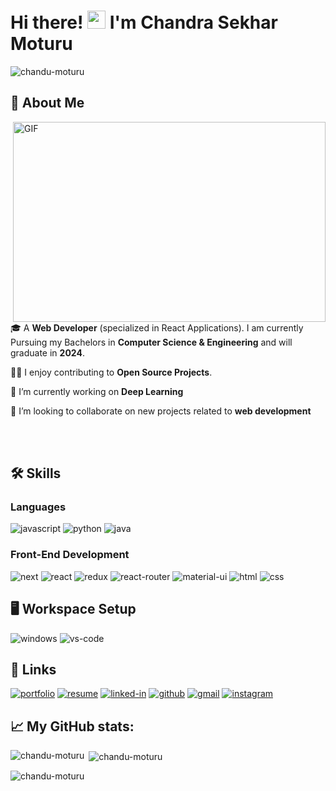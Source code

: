 

# Hi there! <img src="https://media.giphy.com/media/hvRJCLFzcasrR4ia7z/giphy.gif" width="29px" height="29px"> I'm Chandra Sekhar Moturu

<p align="left"> <img src="https://komarev.com/ghpvc/?username=chandu-moturu&label=Profile%20views&color=0e75b6&style=flat" alt="chandu-moturu" /> </p>

<h2>🚀 About Me</h2>

<img align="right" alt="GIF" src="https://github.com/abhisheknaiidu/abhisheknaiidu/blob/master/code.gif?raw=true" width="500" height="320" />
<br>
<br>

🎓 A **Web Developer** (specialized in React Applications). I am currently Pursuing my Bachelors in **Computer Science & Engineering** and will graduate in **2024**.

👨‍💻 I enjoy contributing to **Open Source Projects**.

🌱 I’m currently working on **Deep Learning**

👯 I’m looking to collaborate on new projects related to **web development**





<br>
<br>

## 🛠️ Skills

### Languages


![javascript](https://img.shields.io/badge/JavaScript-323330?style=for-the-badge&logo=javascript&logoColor=F7DF1E)
![python](https://img.shields.io/badge/Python-3776AB?style=for-the-badge&logo=python&logoColor=white)
![java](https://img.shields.io/badge/Java-007396?style=for-the-badge&logo=java&logoColor=white)


### Front-End Development
![next](https://img.shields.io/badge/Next-000000?style=for-the-badge&logo=nextdotjs&logoColor=FFFFFF)
![react](https://img.shields.io/badge/React-20232A?style=for-the-badge&logo=react&logoColor=61DAFB)
![redux](https://img.shields.io/badge/Redux-593D88?style=for-the-badge&logo=redux&logoColor=white)
![react-router](https://img.shields.io/badge/React_Router-CA4245?style=for-the-badge&logo=react-router&logoColor=white)
![material-ui](https://img.shields.io/badge/Material_UI-0081CB?style=for-the-badge&logo=mui&logoColor=white)
![html](https://img.shields.io/badge/HTML5-E34F26?style=for-the-badge&logo=html5&logoColor=white)
![css](https://img.shields.io/badge/CSS3-1572B6?style=for-the-badge&logo=css3&logoColor=white)

## 🖥️ Workspace Setup


![windows](https://img.shields.io/badge/Windows_10-0078D6?style=for-the-badge&logo=windows&logoColor=white)
![vs-code](https://img.shields.io/badge/VS_Code-007ACC?style=for-the-badge&logo=Visual-Studio-Code&logoColor=white)


## 🔗 Links

[![portfolio](https://img.shields.io/badge/Portfolio-5340ff?style=for-the-badge&logo=Google-chrome&logoColor=white)](https://chandra-sekhar-moturu.netlify.app)
[![resume](https://img.shields.io/badge/Resume-4285F4?style=for-the-badge&logo=read-the-docs&logoColor=white)]()
[![linked-in](https://img.shields.io/badge/Linked_In-0077B5?style=for-the-badge&logo=LinkedIn&logoColor=white)](https://www.linkedin.com/in/chandra-sekhar-moturu-324742223/)
[![github](https://img.shields.io/badge/GitHub-000000?style=for-the-badge&logo=GitHub&logoColor=white)](https://github.com/chandu-moturu)
[![gmail](https://img.shields.io/badge/Gmail-D14836?style=for-the-badge&logo=Gmail&logoColor=white)](mailto:sekharmoturu08@gmail.com)
[![instagram](https://img.shields.io/badge/Instagram-E4405F?style=for-the-badge&logo=instagram&logoColor=white)](https://www.instagram.com/chandu_moturu/)



## 📈 My GitHub stats:

<p><img align="left" src="https://github-readme-stats.vercel.app/api/top-langs?username=chandu-moturu&show_icons=true&locale=en&layout=compact" alt="chandu-moturu" /></p>

<p>&nbsp;<img align="center" src="https://github-readme-stats.vercel.app/api?username=chandu-moturu&show_icons=true&locale=en" alt="chandu-moturu" /></p>

<p><img align="center" src="https://github-readme-streak-stats.herokuapp.com/?user=chandu-moturu&" alt="chandu-moturu" /></p>
